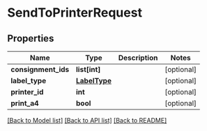 # SendToPrinterRequest

## Properties
Name | Type | Description | Notes
------------ | ------------- | ------------- | -------------
**consignment_ids** | **list[int]** |  | [optional] 
**label_type** | [**LabelType**](LabelType.md) |  | [optional] 
**printer_id** | **int** |  | [optional] 
**print_a4** | **bool** |  | [optional] 

[[Back to Model list]](../README.md#documentation-for-models) [[Back to API list]](../README.md#documentation-for-api-endpoints) [[Back to README]](../README.md)

